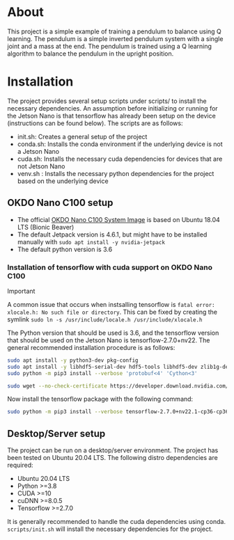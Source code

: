 # About

This project is a simple example of training a pendulum to balance using Q learning. The pendulum is a simple inverted pendulum system with a single joint and a mass at the end. The pendulum is trained using a Q learning algorithm to balance the pendulum in the upright position.

# Installation

The project provides several setup scripts under scripts/ to install the necessary dependencies. An assumption before initializing or running for the Jetson Nano is that tensorflow has already been setup on the device (instructions can be found below). The scripts are as follows:

- init.sh: Creates a general setup of the project
- conda.sh: Installs the conda environment if the underlying device is not a Jetson Nano
- cuda.sh: Installs the necessary cuda dependencies for devices that are not Jetson Nano
- venv.sh : Installs the necessary python dependencies for the project based on the underlying device


## OKDO Nano C100 setup

- The official [OKDO Nano C100 System Image](https://auto.designspark.info/okdo_images/c100.img.xz) is based on Ubuntu 18.04 LTS (Bionic Beaver)
- The default Jetpack version is 4.6.1, but might have to be installed manually with ```sudo apt install -y nvidia-jetpack```
- The default python version is 3.6

### Installation of tensorflow with cuda support on OKDO Nano C100

> [!IMPORTANT] 
> A common issue that occurs when instsalling tensorflow is ```fatal error: xlocale.h: No such file or directory```. This can be fixed by creating the symlink ```sudo ln -s /usr/include/locale.h /usr/include/xlocale.h```

The Python version that should be used is 3.6, and the tensorflow version that should be used on the Jetson Nano is tensorflow-2.7.0+nv22. The general recommended installation procedure is as follows:

```bash
sudo apt install -y python3-dev pkg-config
sudo apt install -y libhdf5-serial-dev hdf5-tools libhdf5-dev zlib1g-dev zip libjpeg8-dev liblapack-dev libblas-dev gfortran
sudo python -m pip3 install --verbose 'protobuf<4' 'Cython<3'

sudo wget --no-check-certificate https://developer.download.nvidia.com/compute/redist/jp/v461/tensorflow/tensorflow-2.7.0+nv22.1-cp36-cp36m-linux_aarch64.whl
```

Now install the tensorflow package with the following command:

```bash
sudo python -m pip3 install --verbose tensorflow-2.7.0+nv22.1-cp36-cp36m-linux_aarch64.whl
```

## Desktop/Server setup

The project can be run on a desktop/server environment. The project has been tested on Ubuntu 20.04 LTS. The following distro dependencies are required:

- Ubuntu 20.04 LTS
- Python >=3.8
- CUDA >=10
- cuDNN >=8.0.5
- Tensorflow >=2.7.0

It is generally recommended to handle the cuda dependencies using conda. ```scripts/init.sh``` will install the necessary dependencies for the project.
